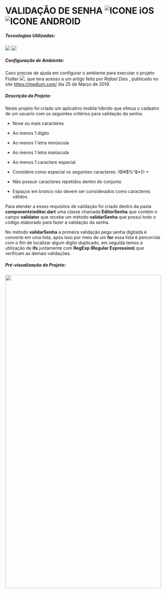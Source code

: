 # VALIDAÇÃO DE SENHA ![ICONE iOS](https://imgur.com/zv9U9vM.png) ![ICONE ANDROID](https://imgur.com/3NxAWtP.png)

##### Tecnologias Utilizadas:

<p>
    <img src="https://img.shields.io/badge/Flutter%20-%2302569B.svg?&style=for-the-badge&logo=Flutter&logoColor=white"/>
    <img src="https://img.shields.io/badge/dart-%230175C2.svg?&style=for-the-badge&logo=dart&logoColor=white"/>
</p>



##### Configuração de Ambiente:

Caso precise de ajuda em configurar o ambiente para executar o projeto Flutter <a href = "https://medium.com/@rdias.ga?source=post_page-----7d19cfdae1b8--------------------------------"><img src="https://img.shields.io/badge/CLICK AQUI-%23{#00AFAA}.svg?&style=for-the-badge&logo={ICON}&logoColor=white"></a>, que tera acesso a um artigo feito por <i>Rafael Dias</i> , publicado no site https://medium.com/ dia 25 de Março de 2019.



##### Descrição do Projeto:

Neste projeto foi criado um aplicativo mobile híbrido que efetua o cadastro de um usuario com os seguintes critérios para validação da senha:
- Nove ou mais caracteres
- Ao menos 1 dígito
- Ao menos 1 letra minúscula
- Ao menos 1 letra maiúscula
- Ao menos 1 caractere especial
- Considere como especial os seguintes caracteres: !@#$%^&*()-+
- Não possuir caracteres repetidos dentro do conjunto

- Espaços em branco não devem ser considerados como caracteres válidos

Para atender a esses requisitos de validação foi criado dentro da pasta <b>components\editor.dart</b> uma classe chamada <b>EditorSenha</b> que contém o campo <b>validator</b> que recebe um método <b>validarSenha</b> que possui todo o código elaborado para fazer a validação da senha.

No método <b>validarSenha</b> a primeira validação pega senha digitada é converte em uma lista, após isso por meio de um <b>for</b> essa lista é percorrida com o fim de localizar algum digito duplicado, em seguida temos a utilização de <b>ifs</b> juntamente com <b>RegExp (Regular Expression)</b> que verificam as demais validações.



##### Pré-visualização do Projeto:

<img src="/preview-project/preview-project.gif" width="500" height="1000" />